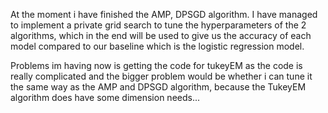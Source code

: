 At the moment i have finished the AMP, DPSGD algorithm. I have managed to implement a private grid search to tune the hyperparameters
of the 2 algorithms, which in the end will be used to give us the accuracy of each model compared to our baseline which is the logistic regression model.

Problems im having now is getting the code for tukeyEM as the code is really complicated and the bigger problem would be whether i can tune it the same way as the AMP and DPSGD algorithm, because the TukeyEM algorithm does have some dimension needs...
